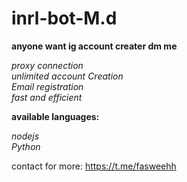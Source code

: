 # inrl-bot-M.d

**anyone want ig account creater dm me**

*proxy connection*<br>
*unlimited account Creation*<br>
*Email registration*<br>
*fast and efficient*<br>

**available languages:**


 *nodejs*<br>
 *Python*


 contact for more: https://t.me/fasweehh
